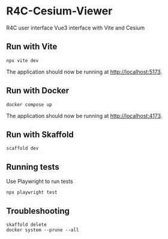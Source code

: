 # R4C-Cesium-Viewer

R4C user interface Vue3 interface with Vite and Cesium

## Run with Vite

```
npx vite dev
```
The application should now be running at [http://localhost:5173](http://localhost:5173).

## Run with Docker

```
docker compose up
```
The application should now be running at [http://localhost:4173](http://localhost:4173).

## Run with Skaffold

```
scaffold dev
```

## Running tests

Use Playwright to run tests

```
npx playwright test
```

## Troubleshooting

```
skaffold delete
docker system --prune --all
```